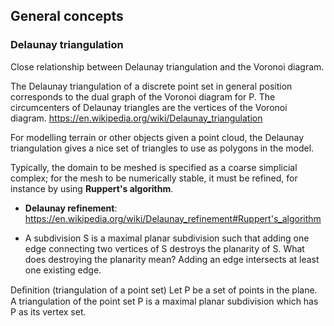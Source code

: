 

## General concepts

### Delaunay triangulation
Close relationship between Delaunay triangulation and the Voronoi diagram.

The Delaunay triangulation of a discrete point set in general position corresponds to the dual graph of the Voronoi diagram for P. The circumcenters of Delaunay triangles are the vertices of the Voronoi diagram. 
https://en.wikipedia.org/wiki/Delaunay_triangulation

For modelling terrain or other objects given a point cloud, the Delaunay triangulation gives a nice set of triangles to use as polygons in the model. 

Typically, the domain to be meshed is specified as a coarse simplicial complex; for the mesh to be numerically stable, it must be refined, for instance by using **Ruppert's algorithm**.

- **Delaunay refinement**: https://en.wikipedia.org/wiki/Delaunay_refinement#Ruppert's_algorithm

- A subdivision S is a maximal planar subdivision such that adding one edge connecting two vertices of S destroys the planarity of S. What does destroying the planarity mean? Adding an edge intersects at least one existing edge. 

Deﬁnition (triangulation of a point set)
Let P be a set of points in the plane. A triangulation of the point set P is a maximal planar subdivision which has P as its vertex set.
